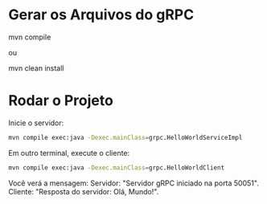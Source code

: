 # Gerar os Arquivos do gRPC
mvn compile

ou

mvn clean install

# Rodar o Projeto
Inicie o servidor:
``` bash 
mvn compile exec:java -Dexec.mainClass=grpc.HelloWorldServiceImpl
```

Em outro terminal, execute o cliente:
``` bash
mvn compile exec:java -Dexec.mainClass=grpc.HelloWorldClient
```

Você verá a mensagem:
Servidor: "Servidor gRPC iniciado na porta 50051".
Cliente: "Resposta do servidor: Olá, Mundo!".